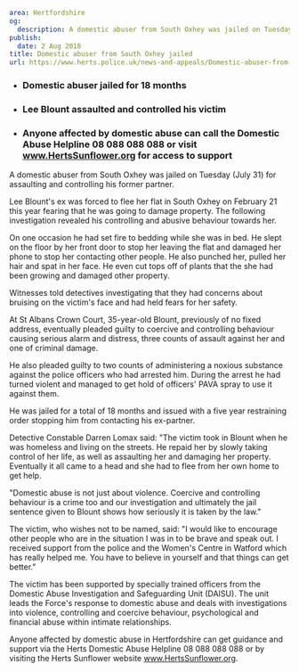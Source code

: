 ```yaml
area: Hertfordshire
og:
  description: A domestic abuser from South Oxhey was jailed on Tuesday (July 31) for assaulting and controlling his former partner.
publish:
  date: 2 Aug 2018
title: Domestic abuser from South Oxhey jailed
url: https://www.herts.police.uk/news-and-appeals/Domestic-abuser-from-South-Oxhey-jailed-0597
```

* ### Domestic abuser jailed for 18 months

 * ### Lee Blount assaulted and controlled his victim

 * ### Anyone affected by domestic abuse can call the Domestic Abuse Helpline 08 088 088 088 or visit www.HertsSunflower.org for access to support

A domestic abuser from South Oxhey was jailed on Tuesday (July 31) for assaulting and controlling his former partner.

Lee Blount's ex was forced to flee her flat in South Oxhey on February 21 this year fearing that he was going to damage property. The following investigation revealed his controlling and abusive behaviour towards her.

On one occasion he had set fire to bedding while she was in bed. He slept on the floor by her front door to stop her leaving the flat and damaged her phone to stop her contacting other people. He also punched her, pulled her hair and spat in her face. He even cut tops off of plants that the she had been growing and damaged other property.

Witnesses told detectives investigating that they had concerns about bruising on the victim's face and had held fears for her safety.

At St Albans Crown Court, 35-year-old Blount, previously of no fixed address, eventually pleaded guilty to coercive and controlling behaviour causing serious alarm and distress, three counts of assault against her and one of criminal damage.

He also pleaded guilty to two counts of administering a noxious substance against the police officers who had arrested him. During the arrest he had turned violent and managed to get hold of officers' PAVA spray to use it against them.

He was jailed for a total of 18 months and issued with a five year restraining order stopping him from contacting his ex-partner.

Detective Constable Darren Lomax said: "The victim took in Blount when he was homeless and living on the streets. He repaid her by slowly taking control of her life, as well as assaulting her and damaging her property. Eventually it all came to a head and she had to flee from her own home to get help.

"Domestic abuse is not just about violence. Coercive and controlling behaviour is a crime too and our investigation and ultimately the jail sentence given to Blount shows how seriously it is taken by the law."

The victim, who wishes not to be named, said: "I would like to encourage other people who are in the situation I was in to be brave and speak out. I received support from the police and the Women's Centre in Watford which has really helped me. You have to believe in yourself and that things can get better."

The victim has been supported by specially trained officers from the Domestic Abuse Investigation and Safeguarding Unit (DAISU). The unit leads the Force's response to domestic abuse and deals with investigations into violence, controlling and coercive behaviour, psychological and financial abuse within intimate relationships.

Anyone affected by domestic abuse in Hertfordshire can get guidance and support via the Herts Domestic Abuse Helpline 08 088 088 088 or by visiting the Herts Sunflower website www.HertsSunflower.org.

